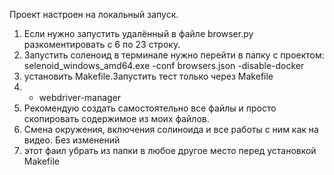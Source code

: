 Проект настроен на локальный запуск. 
1) Если нужно запустить удалённый в файле browser.py разкоментировать с 6 по 23 строку. 
2) Запустить соленоид в терминале нужно перейти в папку с проектом: selenoid_windows_amd64.exe -conf browsers.json -disable-docker
3) установить Makefile.Запустить тест только через Makefile
4) - webdriver-manager
5) Рекомендую создать самостоятельно все файлы и просто скопировать содержимое из моих файлов.
6) Смена окружения, включения солиноида и все работы с ним как на видео. Без изменений
7) этот фаил убрать из папки в любое другое место перед установкой Makefile
